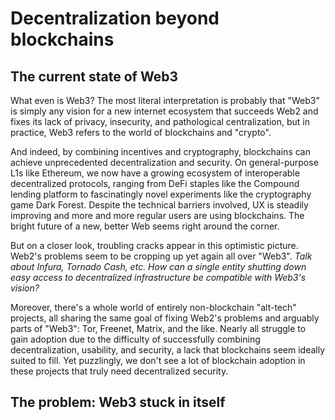 # Decentralization beyond blockchains

## The current state of Web3

What even is Web3? The most literal interpretation is probably that "Web3" is simply any vision for a new internet ecosystem that succeeds Web2 and fixes its lack of privacy, insecurity, and pathological centralization, but in practice, Web3 refers to the world of blockchains and "crypto".&#x20;

And indeed, by combining incentives and cryptography, blockchains can achieve unprecedented decentralization and security. On general-purpose L1s like Ethereum, we now have a growing ecosystem of interoperable decentralized protocols, ranging from DeFi staples like the Compound lending platform to fascinatingly novel experiments like the cryptography game Dark Forest. Despite the technical barriers involved, UX is steadily improving and more and more regular users are using blockchains. The bright future of a new, better Web seems right around the corner.

But on a closer look, troubling cracks appear in this optimistic picture. Web2's problems seem to be cropping up yet again all over "Web3". _Talk about Infura, Tornado Cash, etc. How can a single entity shutting down easy access to decentralized infrastructure be compatible with Web3's vision?_

Moreover, there's a whole world of entirely non-blockchain "alt-tech" projects, all sharing the same goal of fixing Web2's problems and arguably parts of "Web3": Tor, Freenet, Matrix, and the like. Nearly all struggle to gain adoption due to the difficulty of successfully combining decentralization, usability, and security, a lack that blockchains seem ideally suited to fill. Yet puzzlingly, we don't see a lot of blockchain adoption in these projects that truly need decentralized security.

## The problem: Web3 stuck in itself







##
